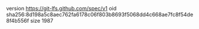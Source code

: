 version https://git-lfs.github.com/spec/v1
oid sha256:8d198a5c8aec762fa6178c06f803b8693f5068dd4c668ae7fc8f54de8f4b556f
size 1987
